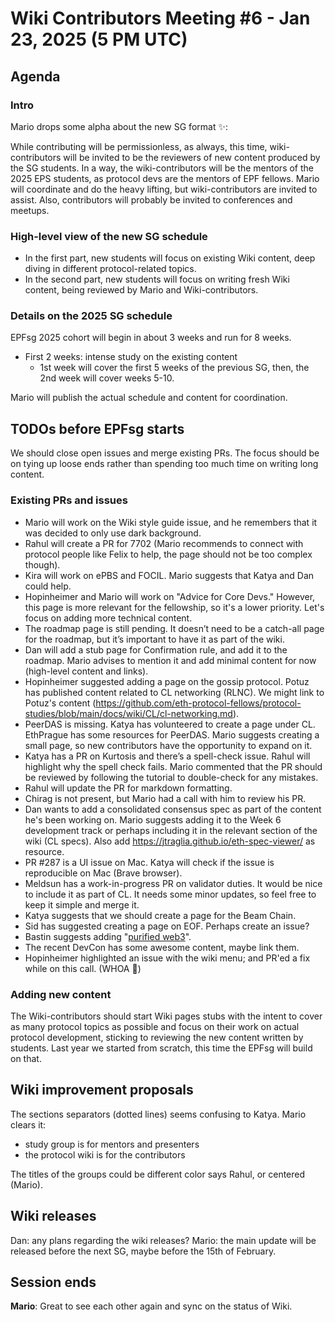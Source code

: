 # Wiki Contributors Meeting #6 - Jan 23, 2025 (5 PM UTC)

## Agenda

### Intro 
Mario drops some alpha about the new SG format ✨:

While contributing will be permissionless, as always, this time, wiki-contributors will be invited to be the reviewers of new content produced by the SG students. In a way, the wiki-contributors will be the mentors of the 2025 EPS students, as protocol devs are the mentors of EPF fellows. Mario will coordinate and do the heavy lifting, but wiki-contributors are invited to assist. Also, contributors will probably be invited to conferences and meetups.

### High-level view of the new SG schedule
- In the first part, new students will focus on existing Wiki content, deep diving in different protocol-related topics.
- In the second part, new students will focus on writing fresh Wiki content, being reviewed by Mario and Wiki-contributors.

### Details on the 2025 SG schedule

EPFsg 2025 cohort will begin in about 3 weeks and run for 8 weeks. 

- First 2 weeks: intense study on the existing content
    - 1st week will cover the first 5 weeks of the previous SG, then, the 2nd week will cover weeks 5-10. 

Mario will publish the actual schedule and content for coordination.

## TODOs before EPFsg starts
We should close open issues and merge existing PRs. The focus should be on tying up loose ends rather than spending too much time on writing long content.

### Existing PRs and issues 
- Mario will work on the Wiki style guide issue, and he remembers that it was decided to only use dark background.
- Rahul will create a PR for 7702 (Mario recommends to connect with protocol people like Felix to help, the page should not be too complex though).
- Kira will work on ePBS and FOCIL. Mario suggests that Katya and Dan could help.
- Hopinheimer and Mario will work on "Advice for Core Devs." However, this page is more relevant for the fellowship, so it's a lower priority. Let's focus on adding more technical content.
- The roadmap page is still pending. It doesn’t need to be a catch-all page for the roadmap, but it’s important to have it as part of the wiki.
- Dan will add a stub page for Confirmation rule, and add it to the roadmap. Mario advises to mention it and add minimal content for now (high-level content and links).
- Hopinheimer suggested adding a page on the gossip protocol. Potuz has published content related to CL networking (RLNC). We might link to Potuz's content (https://github.com/eth-protocol-fellows/protocol-studies/blob/main/docs/wiki/CL/cl-networking.md).
- PeerDAS is missing. Katya has volunteered to create a page under CL. EthPrague has some resources for PeerDAS. Mario suggests creating a small page, so new contributors have the opportunity to expand on it.
- Katya has a PR on Kurtosis and there’s a spell-check issue. Rahul will highlight why the spell check fails. Mario commented that the PR should be reviewed by following the tutorial to double-check for any mistakes.
- Rahul will update the PR for markdown formatting.
- Chirag is not present, but Mario had a call with him to review his PR.
- Dan wants to add a consolidated consensus spec as part of the content he's been working on. Mario suggests adding it to the Week 6 development track or perhaps including it in the relevant section of the wiki (CL specs). Also add https://jtraglia.github.io/eth-spec-viewer/ as resource.
- PR #287 is a UI issue on Mac. Katya will check if the issue is reproducible on Mac (Brave browser).
- Meldsun has a work-in-progress PR on validator duties. It would be nice to include it as part of CL. It needs some minor updates, so feel free to keep it simple and merge it.
- Katya suggests that we should create a page for the Beam Chain.
- Sid has suggested creating a page on EOF. Perhaps create an issue?
- Bastin suggests adding "[purified web3](https://purified-web3.box/)".
- The recent DevCon has some awesome content, maybe link them.
- Hopinheimer highlighted an issue with the wiki menu; and PR'ed a fix while on this call. (WHOA 👀)

### Adding new content
The Wiki-contributors should start Wiki pages stubs with the intent to cover as many protocol topics as possible and focus on their work on actual protocol development, sticking to reviewing the new content written by students.
Last year we started from scratch, this time the EPFsg will build on that.

## Wiki improvement proposals

The sections separators (dotted lines) seems confusing to Katya. 
Mario clears it: 
- study group is for mentors and presenters
- the protocol wiki is for the contributors

The titles of the groups could be different color says Rahul, or centered (Mario).

## Wiki releases

Dan: any plans regarding the wiki releases?
Mario: the main update will be released before the next SG, maybe before the 15th of February.

## Session ends

**Mario**: Great to see each other again and sync on the status of Wiki.





